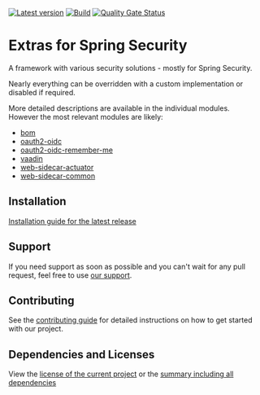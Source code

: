 [![Latest version](https://img.shields.io/maven-central/v/software.xdev.sse/bom?logo=apache%20maven)](https://mvnrepository.com/artifact/software.xdev.sse/bom)
[![Build](https://img.shields.io/github/actions/workflow/status/xdev-software/spring-security-extras/check-build.yml?branch=develop)](https://github.com/xdev-software/spring-security-extras/actions/workflows/check-build.yml?query=branch%3Adevelop)
[![Quality Gate Status](https://sonarcloud.io/api/project_badges/measure?project=xdev-software_spring-security-extras&metric=alert_status)](https://sonarcloud.io/dashboard?id=xdev-software_spring-security-extras)

# Extras for Spring Security

A framework with various security solutions - mostly for Spring Security.

Nearly everything can be overridden with a custom implementation or disabled if required.

More detailed descriptions are available in the individual modules.<br/>
However the most relevant modules are likely:
* [bom](./bom/)
* [oauth2-oidc](./oauth2-oidc/)
* [oauth2-oidc-remember-me](./oauth2-oidc-remember-me/)
* [vaadin](./vaadin/)
* [web-sidecar-actuator](./web-sidecar-actuator/)
* [web-sidecar-common](./web-sidecar-common/)

## Installation
[Installation guide for the latest release](https://github.com/xdev-software/spring-security-extras/releases/latest#Installation)

## Support
If you need support as soon as possible and you can't wait for any pull request, feel free to use [our support](https://xdev.software/en/services/support).

## Contributing
See the [contributing guide](./CONTRIBUTING.md) for detailed instructions on how to get started with our project.

## Dependencies and Licenses
View the [license of the current project](LICENSE) or the [summary including all dependencies](https://xdev-software.github.io/spring-security-extras/dependencies)
